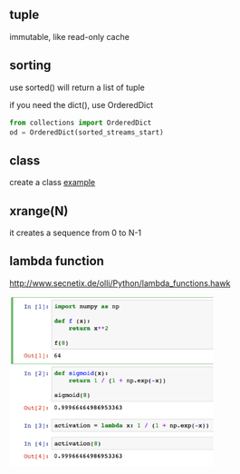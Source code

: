 ## tuple
immutable, like read-only cache

## sorting
use sorted() will return a list of tuple

if you need the dict(), use OrderedDict
```python
from collections import OrderedDict
od = OrderedDict(sorted_streams_start)
```
## class
create a class [example](https://en.wikibooks.org/wiki/A_Beginner's_Python_Tutorial/Classes)


## xrange(N)
it creates a sequence from 0 to N-1

## lambda function
http://www.secnetix.de/olli/Python/lambda_functions.hawk

<img src="figs/lamba_demo.png" height="300">
